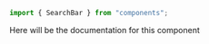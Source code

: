 ```js
import { SearchBar } from "components";
```

Here will be the documentation for this component

<!-- PROPS -->
<!-- A propsTable will be rendered here in Storybook -->
